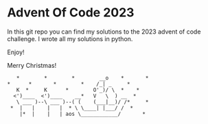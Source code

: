 # Advent Of Code 2023

In this git repo you can find my solutions to the 2023 advent of code challenge. I wrote all my solutions in python.

Enjoy!

Merry Christmas!

```
   *        *        *        __o    *       *
*      *       *        *    /_| _     *
   K  *     K      *        O'_)/ \  *    *
  <')____  <')____    __*   V   \  ) __  *
   \ ___ )--\ ___ )--( (    (___|__)/ /*     *
 *  |   |    |   |  * \ \____| |___/ /  *
    |*  |    |   | aos \____________/       *
    
```